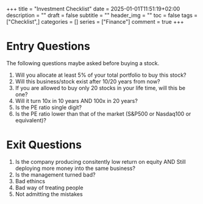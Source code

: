 +++
title = "Investment Checklist"
date = 2025-01-01T11:51:19+02:00
description = ""
draft = false
subtitle = ""
header_img = ""
toc = false
tags = ["Checklist",]
categories = []
series = ["Finance"]
comment = true
+++

# Entry Questions
The following questions maybe asked before buying a stock.

1. Will you allocate at least 5% of your total portfolio to buy this stock?
2. Will this business/stock exist after 10/20 years from now? 
3. If you are allowed to buy only 20 stocks in your life time, will this be one?
4. Will it turn 10x in 10 years AND 100x in 20 years?
5. Is the PE ratio single digit?
6. Is the PE ratio lower than that of the market (S&P500 or Nasdaq100 or equivalent)?

# Exit Questions
1. Is the company producing consitently low return on equity AND Still deploying more money into the same business?
2. Is the management turned bad?
  1. Bad ethincs
  2. Bad way of treating people
  3. Not admitting the mistakes
